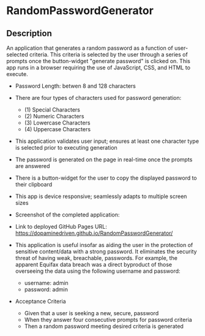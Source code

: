 # RandomPasswordGenerator

## Description

An application that generates a random password as a function of user-selected criteria. This criteria is selected by the user through a series of prompts once the button-widget "generate password" is clicked on. This app runs in a browser requiring the use of JavaScript, CSS, and HTML to execute. 

* Password Length: betwen 8 and 128 characters

* There are four types of characters used for password generation:
    * (1) Special Characters
    * (2) Numeric Characters
    * (3) Lowercase Characters
    * (4) Uppercase Characters

* This application validates user input; ensures at least one character type is selected prior to executing generation

* The password is generated on the page in real-time once the prompts are answered

* There is a button-widget for the user to copy the displayed password to their clipboard

* This app is device responsive; seamlessly adapts to multiple screen sizes

* Screenshot of the completed application:

* Link to deployed GitHub Pages URL: 
https://dopaminedriven.github.io/RandomPasswordGenerator/


* This application is useful insofar as aiding the user in the protection of sensitive content/data with a strong password. It eliminates the security threat of having weak, breachable, passwords. For example, the apparent Equifax data breach was a direct byproduct of those overseeing the data using the following username and password:
    * username: admin
    * password: admin

* Acceptance Criteria
    * Given that a user is seeking a new, secure, password
    * When they answer four consecutive prompts for password criteria
    * Then a random password meeting desired criteria is generated